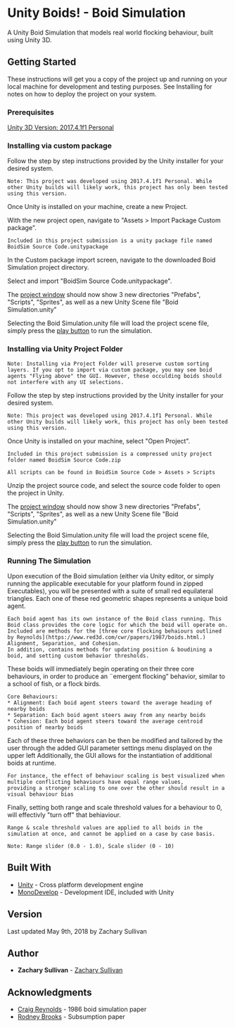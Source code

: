 # Unity Boids! - Boid Simulation

A Unity Boid Simulation that models real world flocking behaviour, built using Unity 3D.

## Getting Started

These instructions will get you a copy of the project up and running on your local machine for development and testing purposes. See Installing for notes on how to deploy the project on your system.

### Prerequisites

[Unity 3D Version: 2017.4.1f1 Personal](https://unity3d.com/get-unity/download/archive)

### Installing via custom package

Follow the step by step instructions provided by the Unity installer for your desired system.

```
Note: This project was developed using 2017.4.1f1 Personal. While other Unity builds will likely work, this project has only been tested using this version.
```

Once Unity is installed on your machine, create a new Project.

With the new project open, navigate to "Assets > Import Package Custom package".

```
Included in this project submission is a unity package file named BoidSim Source Code.unitypackage
```

In the Custom package import screen, navigate to the downloaded Boid Simulation project directory.

Select and import "BoidSim Source Code.unitypackage".

The [project window](https://docs.unity3d.com/Manual/ProjectView.html) should now show 3 new directories "Prefabs", "Scripts", "Sprites", as well as a new Unity Scene file "Boid Simulation.unity"

Selecting the Boid Simulation.unity file will load the project scene file, simply press the [play button](https://docs.unity3d.com/Manual/Toolbar.html) to run the simulation.

### Installing via Unity Project Folder

```
Note: Installing via Project Folder will preserve custom sorting layers. If you opt to import via custom package, you may see boid agents "Flying above" the GUI. However, these occulding boids should not interfere with any UI selections.
```

Follow the step by step instructions provided by the Unity installer for your desired system.

```
Note: This project was developed using 2017.4.1f1 Personal. While other Unity builds will likely work, this project has only been tested using this version.
```

Once Unity is installed on your machine, select "Open Project".

```
Included in this project submission is a compressed unity project folder named BoidSim Source Code.zip

All scripts can be found in BoidSim Source Code > Assets > Scripts
```

Unzip the project source code, and select the source code folder to open the project in Unity.

The [project window](https://docs.unity3d.com/Manual/ProjectView.html) should now show 3 new directories "Prefabs", "Scripts", "Sprites", as well as a new Unity Scene file "Boid Simulation.unity"

Selecting the Boid Simulation.unity file will load the project scene file, simply press the [play button](https://docs.unity3d.com/Manual/Toolbar.html) to run the simulation.

### Running The Simulation

Upon execution of the Boid simulation (either via Unity editor, or simply running the applicable executable for your platform found in zipped Executables), you will be presented with a suite of small red equilateral triangles. Each one of these red geometric shapes represents a unique boid agent.

```
Each boid agent has its own instance of the Boid class running. This Boid class provides the core logic for which the boid will operate on.
Included are methods for the [three core flocking behaiours outlined by Reynolds](https://www.red3d.com/cwr/papers/1987/boids.html.) Alignment, Separation, and Cohesion.
In addition, contains methods for updating position & boudining a boid, and setting custom behavior thresholds.
```

These boids will immediately begin operating on their three core behaviours, in order to produce an ¨emergent flocking” behavior, similar to a school of fish, or a flock birds.

```
Core Behaviours:
* Alignment: Each boid agent steers toward the average heading of nearby boids
* Separation: Each boid agent steers away from any nearby boids
* Cohesion: Each boid agent steers toward the average centroid position of nearby boids

```

Each of these three behaviors can be then be modified and tailored by the user through the added GUI parameter settings menu displayed on the upper left
Additionally, the GUI allows for the instantiation of additional boids at runtime.
```
For instance, the effect of behaviour scaling is best visualized when multiple conflicting behaviours have equal range values,
providing a stronger scaling to one over the other should result in a visual behaviour bias
```
Finally, setting both range and scale threshold values for a behaviour to 0, will effectivly "turn off" that behiaviour.

```
Range & scale threshold values are applied to all boids in the simulation at once, and cannot be applied on a case by case basis.
```
```
Note: Range slider (0.0 - 1.0), Scale slider (0 - 10)
```

## Built With

* [Unity](https://unity3d.com/) - Cross platform development engine
* [MonoDevelop](http://www.monodevelop.com/download/) - Development IDE, included with Unity

## Version

Last updated May 9th, 2018 by Zachary Sullivan

## Author

* **Zachary Sullivan** - [Zachary Sullivan](https://www.zacharysullivan.net/)

## Acknowledgments

* [Craig Reynolds](https://www.red3d.com/cwr/boids/) - 1986 boid simulation paper
* [Rodney Brooks](https://pdfs.semanticscholar.org/dc66/c15a005dd1a3a9f033769e7fbc3b943be188.pdf) - Subsumption paper

